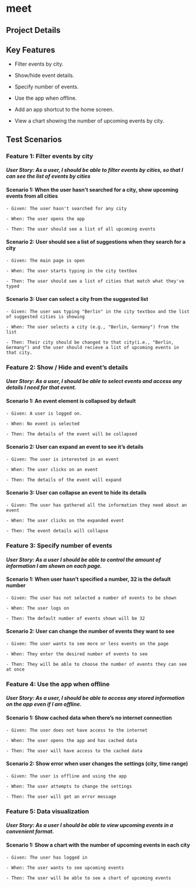 # meet

<h2>Project Details</h2>
<h2>Key Features</h2>

-  Filter events by city.

-  Show/hide event details.

-  Specify number of events.

-  Use the app when offline.

-  Add an app shortcut to the home screen.

-  View a chart showing the number of upcoming events by city.

<h2>Test Scenarios</h2>

<h3>Feature 1: Filter events by city</h3>
<h4><em>User Story: As a user, I should be able to filter events by cities, so that I can see the list of events by cities</em></h4>
<h4>Scenario 1: When the user hasn't searched for a city, show upcoming events from all cities</h4>   
    
    - Given: The user hasn't searched for any city
    
    - When: The user opens the app
    
    - Then: The user should see a list of all upcoming events
    
<h4>Scenario 2: User should see a list of suggestions when they search for a city</h4>
    
    - Given: The main page is open
    
    - When: The user starts typing in the city textbox
    
    - Then: The user should see a list of cities that match what they've typed
    
<h4> Scenario 3: User can select a city from the suggested list</h4>
    
    - Given: The user was typing "Berlin" in the city textbox and the list of suggested cities is showing
    
    - When: The user selects a city (e.g., "Berlin, Germany") from the list
    
    - Then: Their city should be changed to that city(i.e., "Berlin, Germany") and the user should recieve a list of upcoming events in that city.
    

<h3>Feature 2: Show / Hide and event’s details</h3>
<h4><em>User Story: As a user, I should be able to select events and access any details I need for that event.</em></h4>
<h4>Scenario 1: An event element is collapsed by default</h4>
    
    - Given: A user is logged on.
    
    - When: No event is selected
    
    - Then: The details of the event will be collapsed
    
<h4>Scenario 2: User can expand an event to see it’s details</h4>
    
    - Given: The user is interested in an event
    
    - When: The user clicks on an event
    
    - Then: The details of the event will expand
    
<h4>Scenario 3: User can collapse an event to hide its details</h4>
    
    - Given: The user has gathered all the information they need about an event
    
    - When: The user clicks on the expanded event
    
    - Then: The event details will collapse

<h3>Feature 3: Specify number of events</h3>
<h4><em>User Story: As a user I should be able to control the amount of information I am shown on each page.</em></h4>   
<h4>Scenario 1: When user hasn’t specified a number, 32 is the default number</h4>
    
    - Given: The user has not selected a number of events to be shown
    
    - When: The user logs on
    
    - Then: The default number of events shown will be 32
    
<h4>Scenario 2: User can change the number of events they want to see</h4>
    
    - Given: The user wants to see more or less events on the page
    
    - When: They enter the desired number of events to see
    
    - Then: They will be able to choose the number of events they can see at once
 
<h3>Feature 4: Use the app when offline</h3>
<h4><em>User Story: As a user, I should be able to access any stored information on the app even if I am offline.</em></h4>
<h4>Scenario 1: Show cached data when there’s no internet connection</h4>
    
    - Given: The user does not have access to the internet
    
    - When: The user opens the app and has cached data
    
    - Then: The user will have access to the cached data
    
<h4>Scenario 2: Show error when user changes the settings (city, time range)</h4>
    
    - Given: The user is offline and using the app
    
    - When: The user attempts to change the settings
    
    - Then: The user will get an error message

<h3>Feature 5: Data visualization</h3>
<h4><em>User Story: As a user I should be able to view upcoming events in a convenient format.</em></h4>
<h4>Scenario 1: Show a chart with the number of upcoming events in each city</h4>
    
    - Given: The user has logged in
    
    - When: The user wants to see upcoming events
    
    - Then: The user will be able to see a chart of upcoming events

